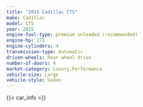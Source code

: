```yaml
---
title: "2015 Cadillac CTS"
make: Cadillac
model: CTS
year: 2015
engine-fuel-type: premium unleaded (recommended)
engine-hp: 272
engine-cylinders: 4
transmission-type: Automatic
driven-wheels: Rear wheel drive
number-of-doors: 4
market-category: Luxury,Performance
vehicle-size: Large
vehicle-style: Sedan
---
```


{{< car_info >}}
